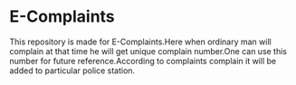 # E-Complaints
This repository is made for E-Complaints.Here when ordinary man will complain at that time he will get unique complain number.One can use this number for future reference.According to complaints complain it will be added to particular police station.
